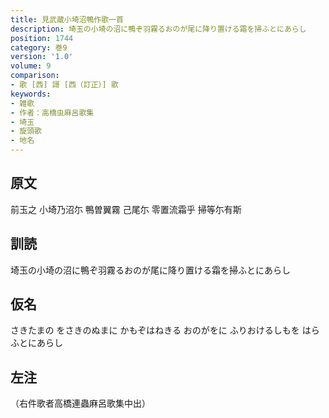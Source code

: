 ```yaml
---
title: 見武蔵小埼沼鴨作歌一首
description: 埼玉の小埼の沼に鴨ぞ羽霧るおのが尾に降り置ける霜を掃ふとにあらし
position: 1744
category: 巻9
version: '1.0'
volume: 9
comparison:
- 歌 [西] 謌 [西（訂正）] 歌
keywords:
- 雑歌
- 作者：高橋虫麻呂歌集
- 埼玉
- 旋頭歌
- 地名
---
```


## 原文

前玉之 小埼乃沼尓 鴨曽翼霧 己尾尓 零置流霜乎 掃等尓有斯

## 訓読

埼玉の小埼の沼に鴨ぞ羽霧るおのが尾に降り置ける霜を掃ふとにあらし

## 仮名

さきたまの をさきのぬまに かもぞはねきる おのがをに ふりおけるしもを はらふとにあらし

## 左注

（右件歌者高橋連蟲麻呂歌集中出）
